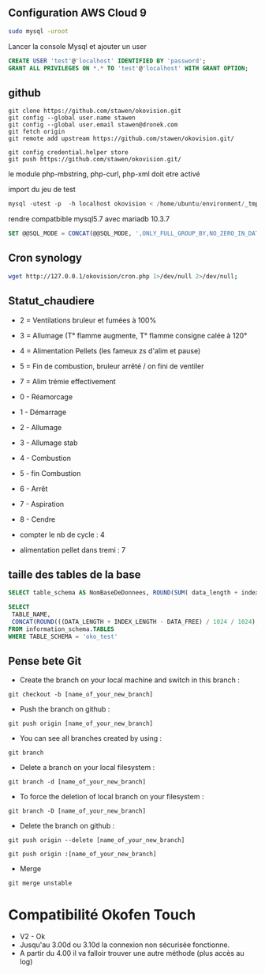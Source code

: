## Configuration AWS Cloud 9

```bash
sudo mysql -uroot
```

Lancer la console Mysql et ajouter un user

```sql
CREATE USER 'test'@'localhost' IDENTIFIED BY 'password';
GRANT ALL PRIVILEGES ON *.* TO 'test'@'localhost' WITH GRANT OPTION;
```

## github

```git
git clone https://github.com/stawen/okovision.git
git config --global user.name stawen
git config --global user.email stawen@dronek.com
git fetch origin
git remote add upstream https://github.com/stawen/okovision.git/
```

```git
git config credential.helper store
git push https://github.com/stawen/okovision.git/
```

le module php-mbstring, php-curl, php-xml doit etre activé

import du jeu de test

```sql
mysql -utest -p  -h localhost okovision < /home/ubuntu/environment/_tmp/okovision-jeudedonnee.sql
```

rendre compatbible mysql5.7 avec mariadb 10.3.7

```sql
SET @@SQL_MODE = CONCAT(@@SQL_MODE, ',ONLY_FULL_GROUP_BY,NO_ZERO_IN_DATE,NO_ZERO_DATE');
```

## Cron synology

```bash
wget http://127.0.0.1/okovision/cron.php 1>/dev/null 2>/dev/null;
```

## Statut_chaudiere

- 2 = Ventilations bruleur et fumées à 100%
- 3 = Allumage (T° flamme augmente, T° flamme consigne calée à 120°
- 4 = Alimentation Pellets (les fameux zs d'alim et pause)
- 5 = Fin de combustion, bruleur arrêté / on fini de ventiler
- 7 = Alim trémie effectivement

- 0 - Réamorcage
- 1 - Démarrage
- 2 - Allumage
- 3 - Allumage stab
- 4 - Combustion
- 5 - fin Combustion
- 6 - Arrêt
- 7 - Aspiration
- 8 - Cendre

- compter le nb de cycle : 4
- alimentation pellet dans tremi : 7

## taille des tables de la base

```sql
SELECT table_schema AS NomBaseDeDonnees, ROUND(SUM( data_length + index_length ) / 1024 / 1024, 2) AS BaseDonneesMo FROM information_schema.TABLES GROUP BY TABLE_SCHEMA;
```

```sql
SELECT
 TABLE_NAME,
 CONCAT(ROUND(((DATA_LENGTH + INDEX_LENGTH - DATA_FREE) / 1024 / 1024), 2), 'Mo') AS TailleMo
FROM information_schema.TABLES
WHERE TABLE_SCHEMA = 'oko_test'
```

## Pense bete Git

- Create the branch on your local machine and switch in this branch :

```git
git checkout -b [name_of_your_new_branch]
```

- Push the branch on github :

```git
git push origin [name_of_your_new_branch]
```

- You can see all branches created by using :

```git
git branch
```

- Delete a branch on your local filesystem :

```git
git branch -d [name_of_your_new_branch]
```

- To force the deletion of local branch on your filesystem :

```git
git branch -D [name_of_your_new_branch]
```

- Delete the branch on github :

```git
git push origin --delete [name_of_your_new_branch]
```

```git
git push origin :[name_of_your_new_branch]
```

- Merge

```git
git merge unstable
```

# Compatibilité Okofen Touch

- V2 - Ok
- Jusqu'au 3.00d ou 3.10d la connexion non sécurisée fonctionne.
- A partir du 4.00 il va falloir trouver une autre méthode (plus accès au log)
